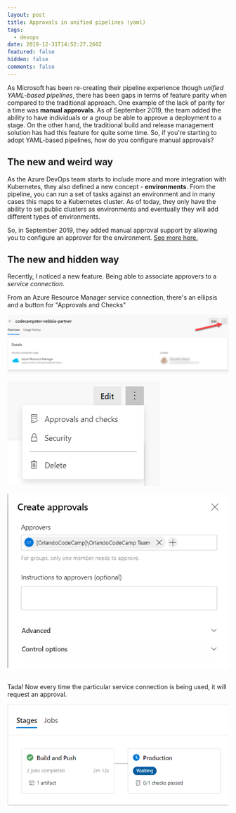 ```yaml
---
layout: post
title: Approvals in unified pipelines (yaml)
tags:
  - devops
date: 2019-12-31T14:52:27.260Z
featured: false
hidden: false
comments: false
---
```

As Microsoft has been re-creating their pipeline experience though *unified YAML-based pipelines*, there has been gaps in terms of feature parity when compared to the traditional approach. One example of the lack of parity for a time was **manual approvals**. As of September 2019, the team added the ability to have individuals or a group be able to approve a deployment to a stage. On the other hand, the traditional build and release management solution has had this feature for quite some time. So, if you're starting to adopt YAML-based pipelines, how do you configure manual approvals?

<!--more-->

## The new and weird way

As the Azure DevOps team starts to include more and more integration with Kubernetes, they also defined a new concept - **environments**. From the pipeline, you can run a set of tasks against an environment and in many cases this maps to a Kubernetes cluster. As of today, they only have the ability to set public clusters as environments and eventually they will add different types of environments. 

So, in September 2019, they added manual approval support by allowing you to configure an approver for the environment. [See more here.](https://docs.microsoft.com/en-us/azure/devops/pipelines/process/approvals?view=azure-devops&tabs=check-pass)

## The new and hidden way

Recently, I noticed a new feature. Being able to associate approvers to a *service connection*. 

From an Azure Resource Manager service connection, there's an ellipsis and a button for "Approvals and Checks"

![](/assets/uploads/service_connection_ellipsis.png "Service connection ellipsis")

![](/assets/uploads/service_connection_approvals_and_checks.png "Approvals and checks")

![](/assets/uploads/service_connection_approver.png "Approvals at the service connection")

\
Tada! Now every time the particular service connection is being used, it will request an approval.

![](/assets/uploads/pipeline_approval.png "Approving a deployment")
